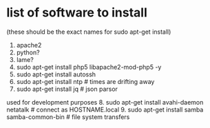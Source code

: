 # list of software to install

(these should be the exact names for sudo apt-get install)
1. apache2
2. python?
3. lame?
4. sudo apt-get install php5 libapache2-mod-php5 -y
5. sudo apt-get install autossh
6. sudo apt-get install ntp   # times are drifting away
7. sudo apt-get install jq    # json parsor

used for development purposes
8. sudo apt-get install avahi-daemon netatalk # connect as HOSTNAME.local
9. sudo apt-get install samba samba-common-bin # file system transfers

